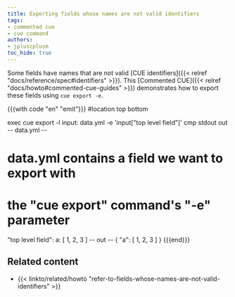 ```yaml
---
title: Exporting fields whose names are not valid identifiers
tags:
- commented cue
- cue command
authors:
- jpluscplusm
toc_hide: true
---
```


Some fields have names that are not valid
[CUE identifiers]({{< relref "docs/reference/spec#identifiers" >}}).
This [Commented CUE]({{< relref "docs/howto#commented-cue-guides" >}})
demonstrates how to export these fields using `cue export -e`.

{{{with code "en" "emit"}}}
#location top bottom

exec cue export -l input: data.yml -e 'input["top level field"]'
cmp stdout out
-- data.yml --
# data.yml contains a field we want to export with
# the "cue export" command's "-e" parameter

"top level field":
  a: [ 1, 2, 3 ]
-- out --
{
    "a": [
        1,
        2,
        3
    ]
}
{{{end}}}

## Related content

- {{< linkto/related/howto "refer-to-fields-whose-names-are-not-valid-identifiers" >}}
